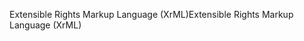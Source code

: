 <span data-ttu-id="6ba28-101">Extensible Rights Markup Language (XrML)</span><span class="sxs-lookup"><span data-stu-id="6ba28-101">Extensible Rights Markup Language (XrML)</span></span>